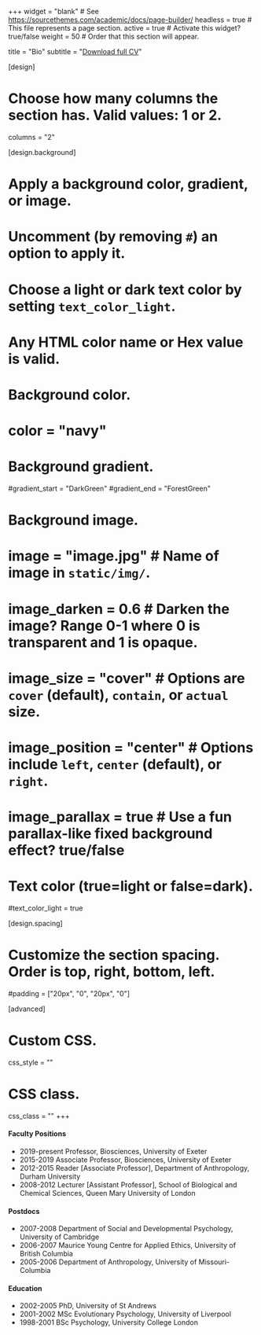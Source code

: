 +++
widget = "blank"  # See https://sourcethemes.com/academic/docs/page-builder/
headless = true  # This file represents a page section.
active = true  # Activate this widget? true/false
weight = 50  # Order that this section will appear.

title = "Bio"
subtitle = "[Download full CV](https://alex-mesoudi.netlify.app/files/alex_mesoudi_cv.pdf)"

[design]
  # Choose how many columns the section has. Valid values: 1 or 2.
  columns = "2"

[design.background]
  # Apply a background color, gradient, or image.
  #   Uncomment (by removing `#`) an option to apply it.
  #   Choose a light or dark text color by setting `text_color_light`.
  #   Any HTML color name or Hex value is valid.

  # Background color.
  # color = "navy"
  
  # Background gradient.
  #gradient_start = "DarkGreen"
  #gradient_end = "ForestGreen"
  
  # Background image.
  # image = "image.jpg"  # Name of image in `static/img/`.
  # image_darken = 0.6  # Darken the image? Range 0-1 where 0 is transparent and 1 is opaque.
  # image_size = "cover"  #  Options are `cover` (default), `contain`, or `actual` size.
  # image_position = "center"  # Options include `left`, `center` (default), or `right`.
  # image_parallax = true  # Use a fun parallax-like fixed background effect? true/false
  
  # Text color (true=light or false=dark).
  #text_color_light = true

[design.spacing]
  # Customize the section spacing. Order is top, right, bottom, left.
  #padding = ["20px", "0", "20px", "0"]

[advanced]
 # Custom CSS. 
 css_style = ""
 
 # CSS class.
 css_class = ""
+++

#### Faculty Positions

* 2019-present Professor, Biosciences, University of Exeter
* 2015-2019 Associate Professor, Biosciences, University of Exeter
* 2012-2015 Reader [Associate Professor], Department of Anthropology, Durham University
* 2008-2012 Lecturer [Assistant Professor], School of Biological and Chemical Sciences, Queen Mary University of London

#### Postdocs

* 2007-2008 Department of Social and Developmental Psychology, University of Cambridge
* 2006-2007 Maurice Young Centre for Applied Ethics, University of British Columbia
* 2005-2006 Department of Anthropology, University of Missouri-Columbia

#### Education

* 2002-2005 PhD, University of St Andrews
* 2001-2002 MSc Evolutionary Psychology, University of Liverpool
* 1998-2001 BSc Psychology, University College London
